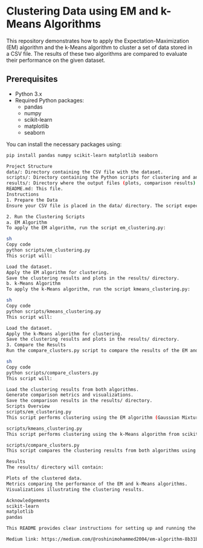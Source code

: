 # Clustering Data using EM and k-Means Algorithms

This repository demonstrates how to apply the Expectation-Maximization (EM) algorithm and the k-Means algorithm to cluster a set of data stored in a CSV file. The results of these two algorithms are compared to evaluate their performance on the given dataset.

## Prerequisites

- Python 3.x
- Required Python packages:
  - pandas
  - numpy
  - scikit-learn
  - matplotlib
  - seaborn

You can install the necessary packages using:
```sh
pip install pandas numpy scikit-learn matplotlib seaborn

Project Structure
data/: Directory containing the CSV file with the dataset.
scripts/: Directory containing the Python scripts for clustering and analysis.
results/: Directory where the output files (plots, comparison results) will be stored.
README.md: This file.
Instructions
1. Prepare the Data
Ensure your CSV file is placed in the data/ directory. The script expects a CSV file with numerical data for clustering.

2. Run the Clustering Scripts
a. EM Algorithm
To apply the EM algorithm, run the script em_clustering.py:

sh
Copy code
python scripts/em_clustering.py
This script will:

Load the dataset.
Apply the EM algorithm for clustering.
Save the clustering results and plots in the results/ directory.
b. k-Means Algorithm
To apply the k-Means algorithm, run the script kmeans_clustering.py:

sh
Copy code
python scripts/kmeans_clustering.py
This script will:

Load the dataset.
Apply the k-Means algorithm for clustering.
Save the clustering results and plots in the results/ directory.
3. Compare the Results
Run the compare_clusters.py script to compare the results of the EM and k-Means algorithms:

sh
Copy code
python scripts/compare_clusters.py
This script will:

Load the clustering results from both algorithms.
Generate comparison metrics and visualizations.
Save the comparison results in the results/ directory.
Scripts Overview
scripts/em_clustering.py
This script performs clustering using the EM algorithm (Gaussian Mixture Model) from scikit-learn.

scripts/kmeans_clustering.py
This script performs clustering using the k-Means algorithm from scikit-learn.

scripts/compare_clusters.py
This script compares the clustering results from both algorithms using metrics such as Adjusted Rand Index (ARI) and visualizes the clustering.

Results
The results/ directory will contain:

Plots of the clustered data.
Metrics comparing the performance of the EM and k-Means algorithms.
Visualizations illustrating the clustering results.

Acknowledgements
scikit-learn
matplotlib
pandas

This README provides clear instructions for setting up and running the scripts, along with an overview of the project structure and the purpose of each script. Adjust paths and script details according to your actual implementation and file names.

Medium link: https://medium.com/@roshinimohammed2004/em-algorithm-8b31bed388ad
